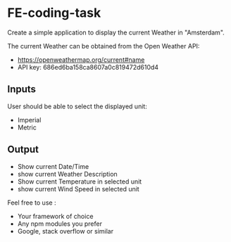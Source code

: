 # FE-coding-task

Create a simple application to display the current Weather in "Amsterdam".

The current Weather can be obtained from the Open Weather API:
- https://openweathermap.org/current#name
-  API key: 686ed6ba158ca8607a0c819472d610d4

## Inputs

User should be able to select the displayed unit: 
 - Imperial 
 - Metric

## Output

- Show current Date/Time
- show current Weather Description
- Show current Temperature in selected unit
- show current Wind Speed in selected unit

Feel free to use :
 - Your framework of choice
 - Any npm modules you prefer
 - Google, stack overflow or similar
